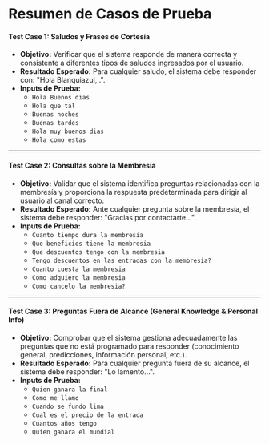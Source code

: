 # Resumen de Casos de Prueba

#### **Test Case 1: Saludos y Frases de Cortesía**

* **Objetivo:** Verificar que el sistema responde de manera correcta y consistente a diferentes tipos de saludos ingresados por el usuario.
* **Resultado Esperado:** Para cualquier saludo, el sistema debe responder con: "Hola Blanquiazul,..".
* **Inputs de Prueba:**
    * `Hola Buenos dias`
    * `Hola que tal`
    * `Buenas noches`
    * `Buenas tardes`
    * `Hola muy buenos dias`
    * `Hola como estas`

---

#### **Test Case 2: Consultas sobre la Membresía**

* **Objetivo:** Validar que el sistema identifica preguntas relacionadas con la membresía y proporciona la respuesta predeterminada para dirigir al usuario al canal correcto.
* **Resultado Esperado:** Ante cualquier pregunta sobre la membresía, el sistema debe responder: "Gracias por contactarte...".
* **Inputs de Prueba:**
    * `Cuanto tiempo dura la membresia`
    * `Que beneficios tiene la membresia`
    * `Que descuentos tengo con la membresia`
    * `Tengo descuentos en las entradas con la membresia?`
    * `Cuanto cuesta la membresia`
    * `Como adquiero la membresia`
    * `Como cancelo la membresia?`

---

#### **Test Case 3: Preguntas Fuera de Alcance (General Knowledge & Personal Info)**

* **Objetivo:** Comprobar que el sistema gestiona adecuadamente las preguntas que no está programado para responder (conocimiento general, predicciones, información personal, etc.).
* **Resultado Esperado:** Para cualquier pregunta fuera de su alcance, el sistema debe responder: "Lo lamento...".
* **Inputs de Prueba:**
    * `Quien ganara la final`
    * `Como me llamo`
    * `Cuando se fundo lima`
    * `Cual es el precio de la entrada`
    * `Cuantos años tengo`
    * `Quien ganara el mundial`